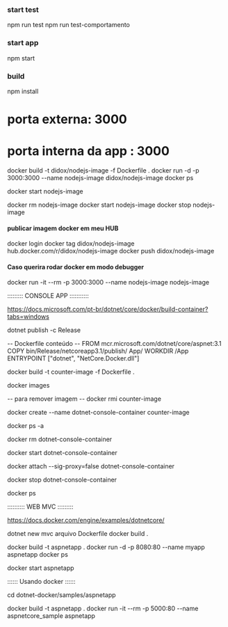 ### start test  ###
npm run test
npm run test-comportamento

### start app ###
npm start

### build ###
npm install


# porta externa: 3000 
# porta interna da app : 3000

docker build -t didox/nodejs-image -f Dockerfile .
docker run -d -p 3000:3000 --name nodejs-image didox/nodejs-image
docker ps

docker start nodejs-image

docker rm nodejs-image
docker start nodejs-image
docker stop nodejs-image


#### publicar imagem docker em meu HUB ####
docker login
docker tag didox/nodejs-image hub.docker.com/r/didox/nodejs-image
docker push didox/nodejs-image



#### Caso querira rodar docker em modo debugger ####
docker run -it --rm -p 3000:3000 --name nodejs-image nodejs-image











::::::::: CONSOLE APP :::::::::::

https://docs.microsoft.com/pt-br/dotnet/core/docker/build-container?tabs=windows


dotnet publish -c Release


-- Dockerfile conteúdo --
FROM mcr.microsoft.com/dotnet/core/aspnet:3.1
COPY bin/Release/netcoreapp3.1/publish/ App/
WORKDIR /App
ENTRYPOINT ["dotnet", "NetCore.Docker.dll"]

docker build -t counter-image -f Dockerfile .

docker images

-- para remover imagem -- 
docker rmi counter-image

docker create --name dotnet-console-container counter-image

docker ps -a

docker rm dotnet-console-container

docker start dotnet-console-container

docker attach --sig-proxy=false dotnet-console-container

docker stop dotnet-console-container

docker ps


:::::::::: WEB MVC :::::::::

https://docs.docker.com/engine/examples/dotnetcore/

dotnet new mvc
arquivo Dockerfile
docker build .

docker build -t aspnetapp .
docker run -d -p 8080:80 --name myapp aspnetapp
docker ps

docker start aspnetapp



:::::: Usando docker ::::::

cd dotnet-docker/samples/aspnetapp

docker build -t aspnetapp .
docker run -it --rm -p 5000:80 --name aspnetcore_sample aspnetapp

